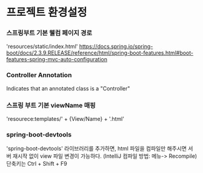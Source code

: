 # 프로젝트 환경설정
### 스프링부트 기본 웰컴 페이지 경로
'resources/static/index.html'
https://docs.spring.io/spring-boot/docs/2.3.9.RELEASE/reference/html/spring-boot-features.html#boot-features-spring-mvc-auto-configuration

### Controller Annotation
Indicates that an annotated class is a "Controller"

### 스프링 부트 기본 viewName 매핑
'resourece:templates/' + {View/Name} + '.html'

### spring-boot-devtools
'spring-boot-devtools' 라이브러리를 추가하면, html 파일을 컴파일만 해주시면 서버 재시작 없이 view 파일 변경이 가능하다. (IntelliJ 컴파일 방법: 메뉴-> Recompile)
단축키는 Ctrl + Shift + F9